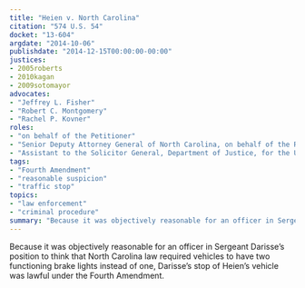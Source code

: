 ```yaml
---
title: "Heien v. North Carolina"
citation: "574 U.S. 54"
docket: "13-604"
argdate: "2014-10-06"
publishdate: "2014-12-15T00:00:00-00:00"
justices:
- 2005roberts
- 2010kagan
- 2009sotomayor
advocates:
- "Jeffrey L. Fisher"
- "Robert C. Montgomery"
- "Rachel P. Kovner"
roles:
- "on behalf of the Petitioner"
- "Senior Deputy Attorney General of North Carolina, on behalf of the Respondent"
- "Assistant to the Solicitor General, Department of Justice, for the United States, as amicus curiae, supporting the Respondent"
tags:
- "Fourth Amendment"
- "reasonable suspicion"
- "traffic stop"
topics:
- "law enforcement"
- "criminal procedure"
summary: "Because it was objectively reasonable for an officer in Sergeant Darisse’s position to think that North Carolina law required vehicles to have two functioning brake lights instead of one, Darisse’s stop of Heien’s vehicle was lawful under the Fourth Amendment."
---
```

Because it was objectively reasonable for an officer in Sergeant Darisse’s position to think that North Carolina law required vehicles to have two functioning brake lights instead of one, Darisse’s stop of Heien’s vehicle was lawful under the Fourth Amendment.

